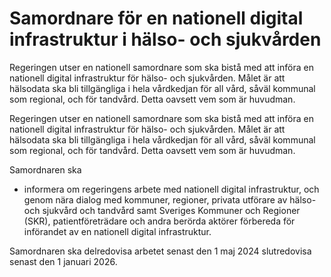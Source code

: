 # Samordnare för en nationell digital infrastruktur i hälso- och sjukvården

Regeringen utser en nationell samordnare som ska bistå med att införa en nationell digital infrastruktur för hälso- och sjukvården. Målet är att hälsodata ska bli tillgängliga i hela vårdkedjan för all vård, såväl kommunal som regional, och för tandvård. Detta oavsett vem som är huvudman.

Regeringen utser en nationell samordnare som ska bistå med att införa en nationell digital infrastruktur för hälso- och sjukvården. Målet är att hälsodata ska bli tillgängliga i hela vårdkedjan för all vård, såväl kommunal som regional, och för tandvård. Detta oavsett vem som är huvudman.

Samordnaren ska

* informera om regeringens arbete med nationell digital infrastruktur, och genom nära dialog med kommuner, regioner, privata utförare av hälso- och sjukvård och tandvård samt Sveriges Kommuner och Regioner (SKR), patientföreträdare och andra berörda aktörer förbereda för införandet av en nationell digital infrastruktur.

Samordnaren ska delredovisa arbetet senast den 1 maj 2024 slutredovisa senast den 1 januari 2026.
